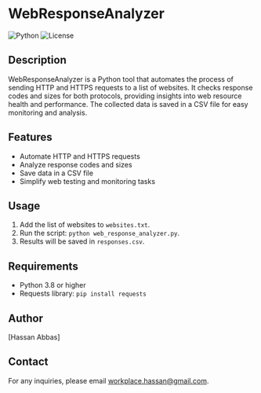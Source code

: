# WebResponseAnalyzer

![Python](https://img.shields.io/badge/Python-3.8%2B-blue)
![License](https://img.shields.io/badge/License-MIT-green)

## Description

WebResponseAnalyzer is a Python tool that automates the process of sending HTTP and HTTPS requests to a list of websites. It checks response codes and sizes for both protocols, providing insights into web resource health and performance. The collected data is saved in a CSV file for easy monitoring and analysis.

## Features

- Automate HTTP and HTTPS requests
- Analyze response codes and sizes
- Save data in a CSV file
- Simplify web testing and monitoring tasks

## Usage

1. Add the list of websites to `websites.txt`.
2. Run the script: `python web_response_analyzer.py`.
3. Results will be saved in `responses.csv`.

## Requirements

- Python 3.8 or higher
- Requests library: `pip install requests`

## Author

[Hassan Abbas]

## Contact

For any inquiries, please email [workplace.hassan@gmail.com](mailto:workplace.hassan@gmail.com).
